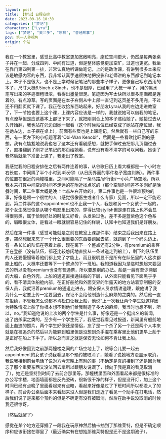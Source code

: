 ```yaml
---
layout: post
title: 【梦记】日程安排
date: 2023-09-16 10:30
categories: ["梦记"]
characters: ["Lyra"]
tags: ["梦记", "奥兰多", "原神", "普通故事"]
pov: 第一人称视角
origin: 个站
---
```


我在一个教室里，感觉比高中教室更加宽敞明亮，座位空间更大，仍然是每两张桌子并在一起、分成四列、中间有过道，但是整体感觉更加空旷，过道也更宽。我坐在靠门第四列第一排，非常认真地听课做笔记，上的是政治课，有讲到很多本来应该是敏感内容的东西，我非常认真手速很快地把投影和老师讲的东西都记到笔记本上。本子不是很大，也不是上学时候记笔记的那些本子样子，更像自己写东西用的本子，尺寸大概6.5inch x 8inch，也不是很厚，已经用了大概一半了。用的黑水笔写出来的字迹很粗很浓，看得出墨量很足。笔迹因为写太快所以很多笔画都是连着的，有点潦草。写的页面是在本子右侧从中上部一直记到这页差不多用完，不过还不用翻页就下课了。我正在收拾东西站起来，好朋友Lyra从我的左边走进教室了，下一节她也要上这个课，上课内容应该是一样的，我就说她可以借我的笔记，有点潦草但是应该基本上都记下来了，就把刚刚合上的本子递给她了。她接过去从头开始翻，我也站在旁边跟她一起看（这个时候站位已经变成了她站在座位里，我在她左边，本子摆在桌上），前面有些页也是上课笔记，然后就有一些自己写的东西，有一页左下的小标题写着“Obi-Wan Kenobi”，后面是一些看欧比旺剧的感想。我有点尴尬地说我也忘了这本还有看剧感想，就把手伸过去把那几页翻过去了，直接翻到了刚才记笔记的那页给她看，说有没有看不清字的可以问我。她谢了我然后就坐下准备上课了，我走出了教室。

我感觉我的日程安排在之后有两件连着的事，从谷歌日历上看大概都是一个小时左右长度，中间隔了半个小时到45分钟（从日历界面的事件格子宽度判断）。两件事的位置在很近的两幢楼里，之间可能隔了一条马路/步行街/一小片广场空地，所以我本来打算中间空的时间不走远的在附近找点吃的（那个空隙时间差不多刚好是晚餐时间，第二件事大概是晚上七点左右开始的）。第二件事也是一件很难预约的事，好像是跟一个很忙的人（感觉很像医生或者什么专家）见面，所以一定不能迟到。第二件事的这个appointment也不止我一个人，我是和另一个女孩子一起的，那个女生感觉像是从哪个电影里出来的，穿得比较stylish但是走在路上也不会显得很另类，属于恰到好处的时髦又好看，头发染过色，差不多是蓝紫色这个色系的，眉眼很立体，是看过一眼就很容易记住的样貌，认知中也知道我们是好朋友。

然后在第一件事（感觉可能就是之前在教室上课那件事）结束之后我出来在路上走，突然想起来忘了一个什么很重要的东西要跑回去拿，就跑到了一个码头边上，有一条长长的队伍在等着上船，现在离下一个整点还有2分钟，有premium的乘客正在登船（没有队伍，都还比较悠闲地直接从一条过道走到船上），剩下的队伍里的人还要慢慢等着他们都上完了才能上，而且很明显不是所有在队伍里的人这次都能上船的，大概率还要等下一个整点的下一班船。我知道我因为是临时想起来要回去的所以没有premium也没有普通票，所以要想别的办法。船是一艘有至少两层的大船，白色外壳，上船的通道直接通往船的下层，从外面只能看见下面黑乎乎的，看不清具体船舱内部。在正好船舱和外面交界的半露天的地方站着穿制服的安保人员，我就沿着premium的通道走进去，跟安保人员求情讲道理，跟他讲了我为什么一定要上传一定要回去，保证不会给他制造什么麻烦的之类的。然后他一直在拒绝，不管我怎么说都不肯松口让我上船，他说“上一次我让两个学生就这样因为特殊情况上船了你根本想不到他们给我制造了多大的麻烦，我当时也想不到，所以，no。”我知道他说的上次的两个学生是什么事，好像还是一个挺出名的新闻，出了凶杀案之类的，至少有一个学生死了，我感觉我看见过报道，新闻里有船舱地面上血迹的照片，两个学生好像还是情侣，忘了是一个杀了另一个还是两个人本来就是在被追杀的然后以为能躲到船里但是没想到杀手混在乘客里比他们更早上船于是正好在船上下手了。所以总而言之就是保安无论如何不肯让我上船。

然后我好像回到之前那两幢楼之间的广场空地上了，跟等会儿要一起去appointment的女孩子说我看见那个预约被取消了，她看了说她地方没显示取消，我说我接到前台电话了说对方今天晚上有别的事（不确定是真的接到了还是因为我忘了那个重要东西又没法回去拿所以跟朋友说谎了，倾向于我是真的看见取消了），她还是坚持到时间了去前台那里等。那幢楼里面和外面看起来都是很标准的办公写字楼，地面墙面都是反光瓷砖，很新很干净的样子，但是没开灯，加上这个时间已经有点晚了里面看起来有点暗，看起来好像是过了下班时间所以都没人了的样子。前台办公桌后面本来看起来没人但是我们走近了看见一个助手在打电话，然后我们说了是来那个预约的但是不确定有没有被取消，然后在助手说没取消的时候我还很惊讶。

（然后就醒了）

感觉在某个地方还穿插了一段我在玩原神然后抽卡抽到了那维莱特，但是不确定顺序和应该衔接在哪里了（最近确实有在想抽那维莱特但是还不是这期池子）。
